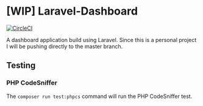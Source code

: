 # [WIP] Laravel-Dashboard

[![CircleCI](https://circleci.com/gh/melvinversluijs/Laravel-Dashboard/tree/master.svg?style=shield)](https://circleci.com/gh/melvinversluijs/Laravel-Dashboard/tree/master)

A dashboard application build using Laravel. Since this is a personal project I will be pushing
directly to the master branch.

## Testing

### PHP CodeSniffer

The `composer run test:phpcs` command will run the PHP CodeSniffer test.
